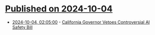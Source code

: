 # [Published on 2024-10-04](index.md)

* [2024-10-04, 02:05:00](https://soylentnews.org/article.pl?sid=24/10/03/0349252&from=rss) - [California Governor Vetoes Controversial AI Safety Bill](https://soylentnews.org/article.pl?sid=24/10/03/0349252&from=rss)
